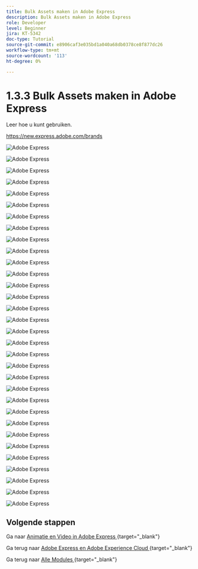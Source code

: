 ```yaml
---
title: Bulk Assets maken in Adobe Express
description: Bulk Assets maken in Adobe Express
role: Developer
level: Beginner
jira: KT-5342
doc-type: Tutorial
source-git-commit: e8906caf3e035bd1a040a68db0378ce8f877dc26
workflow-type: tm+mt
source-wordcount: '113'
ht-degree: 0%

---
```


# 1.3.3 Bulk Assets maken in Adobe Express

Leer hoe u kunt gebruiken.

https://new.express.adobe.com/brands


![ Adobe Express ](./images/expressbc1.png)



![ Adobe Express ](./images/expressbc2.png)



![ Adobe Express ](./images/expressbc3.png)



![ Adobe Express ](./images/expressbc4.png)



![ Adobe Express ](./images/expressbc5.png)



![ Adobe Express ](./images/expressbc6.png)



![ Adobe Express ](./images/expressbc7.png)



![ Adobe Express ](./images/expressbc8.png)



![ Adobe Express ](./images/expressbc9.png)



![ Adobe Express ](./images/expressbc10.png)



![ Adobe Express ](./images/expressbc12.png)



![ Adobe Express ](./images/expressbc13.png)



![ Adobe Express ](./images/expressbc14.png)



![ Adobe Express ](./images/expressbc15.png)



![ Adobe Express ](./images/expressbc16.png)



![ Adobe Express ](./images/expressbc17.png)



![ Adobe Express ](./images/expressbc18.png)



![ Adobe Express ](./images/expressbc19.png)



![ Adobe Express ](./images/expressbc20.png)



![ Adobe Express ](./images/expressbc21.png)



![ Adobe Express ](./images/expressbc22.png)



![ Adobe Express ](./images/expressbc23.png)



![ Adobe Express ](./images/expressbc24.png)



![ Adobe Express ](./images/expressbc25.png)



![ Adobe Express ](./images/expressbc26.png)



![ Adobe Express ](./images/expressbc27.png)



![ Adobe Express ](./images/expressbc28.png)



![ Adobe Express ](./images/expressbc29.png)



![ Adobe Express ](./images/expressbc30.png)



![ Adobe Express ](./images/expressbc31.png)



![ Adobe Express ](./images/expressbc32.png)



![ Adobe Express ](./images/expressbc33.png)


## Volgende stappen

Ga naar [ Animatie en Video in Adobe Express ](./ex2.md){target="_blank"}

Ga terug naar [ Adobe Express en Adobe Experience Cloud ](./express.md){target="_blank"}

Ga terug naar [ Alle Modules ](./../../../overview.md){target="_blank"}

